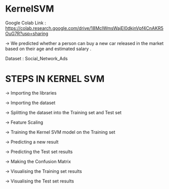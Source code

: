 # KernelSVM

Google Colab Link : https://colab.research.google.com/drive/18MclWmsWajEI0dkjnVpf4CnAKR5OuG7R?usp=sharing

-> We predicted whether a person can buy a new car released in the market based on their age and estimated salary .

Dataset : Social_Network_Ads


# STEPS IN KERNEL SVM

-> Importing the libraries

-> Importing the dataset

-> Splitting the dataset into the Training set and Test set

-> Feature Scaling

-> Training the Kernel SVM model on the Training set

-> Predicting a new result

-> Predicting the Test set results

-> Making the Confusion Matrix

-> Visualising the Training set results

-> Visualising the Test set results
